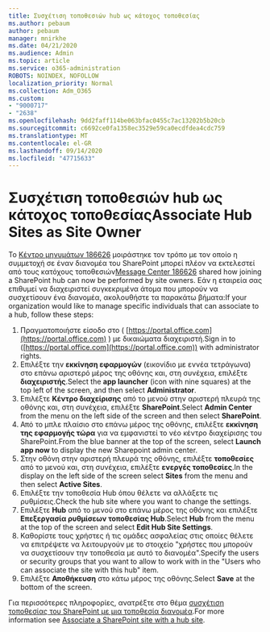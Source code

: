 ```yaml
---
title: Συσχέτιση τοποθεσιών hub ως κάτοχος τοποθεσίας
ms.author: pebaum
author: pebaum
manager: mnirkhe
ms.date: 04/21/2020
ms.audience: Admin
ms.topic: article
ms.service: o365-administration
ROBOTS: NOINDEX, NOFOLLOW
localization_priority: Normal
ms.collection: Adm_O365
ms.custom:
- "9000717"
- "2638"
ms.openlocfilehash: 9dd2faff114be063bfac0455c7ac13202b5b20cb
ms.sourcegitcommit: c6692ce0fa1358ec3529e59ca0ecdfdea4cdc759
ms.translationtype: MT
ms.contentlocale: el-GR
ms.lasthandoff: 09/14/2020
ms.locfileid: "47715633"
---
```

# <a name="associate-hub-sites-as-site-owner"></a><span data-ttu-id="35586-102">Συσχέτιση τοποθεσιών hub ως κάτοχος τοποθεσίας</span><span class="sxs-lookup"><span data-stu-id="35586-102">Associate Hub Sites as Site Owner</span></span>

<span data-ttu-id="35586-103">Το [Κέντρο μηνυμάτων 186626](https://admin.microsoft.com/Adminportal/Home?source=applauncher#/MessageCenter?id=MC186626) μοιράστηκε τον τρόπο με τον οποίο η συμμετοχή σε έναν διανομέα του SharePoint μπορεί πλέον να εκτελεστεί από τους κατόχους τοποθεσιών</span><span class="sxs-lookup"><span data-stu-id="35586-103">[Message Center 186626](https://admin.microsoft.com/Adminportal/Home?source=applauncher#/MessageCenter?id=MC186626) shared how joining a SharePoint hub can now be performed by site owners.</span></span> <span data-ttu-id="35586-104">Εάν η εταιρεία σας επιθυμεί να διαχειριστεί συγκεκριμένα άτομα που μπορούν να συσχετίσουν ένα διανομέα, ακολουθήστε τα παρακάτω βήματα:</span><span class="sxs-lookup"><span data-stu-id="35586-104">If your organization would like to manage specific individuals that can associate to a hub, follow these steps:</span></span> 

1. <span data-ttu-id="35586-105">Πραγματοποιήστε είσοδο στο ( [https://portal.office.com](https://portal.office.com) ) με δικαιώματα διαχειριστή.</span><span class="sxs-lookup"><span data-stu-id="35586-105">Sign in to ([https://portal.office.com](https://portal.office.com)) with administrator rights.</span></span>
2. <span data-ttu-id="35586-106">Επιλέξτε την **εκκίνηση εφαρμογών** (εικονίδιο με εννέα τετράγωνα) στο επάνω αριστερό μέρος της οθόνης και, στη συνέχεια, επιλέξτε **διαχειριστής**.</span><span class="sxs-lookup"><span data-stu-id="35586-106">Select the **app launcher** (icon with nine squares) at the top left of the screen, and then select **Administrator**.</span></span>
3. <span data-ttu-id="35586-107">Επιλέξτε **Κέντρο διαχείρισης** από το μενού στην αριστερή πλευρά της οθόνης και, στη συνέχεια, επιλέξτε **SharePoint**.</span><span class="sxs-lookup"><span data-stu-id="35586-107">Select **Admin Center** from the menu on the left side of the screen and then select **SharePoint**.</span></span>
4. <span data-ttu-id="35586-108">Από το μπλε πλαίσιο στο επάνω μέρος της οθόνης, επιλέξτε **εκκίνηση της εφαρμογής τώρα** για να εμφανιστεί το νέο κέντρο διαχείρισης του SharePoint.</span><span class="sxs-lookup"><span data-stu-id="35586-108">From the blue banner at the top of the screen, select **Launch app now** to display the new Sharepoint admin center.</span></span>
5. <span data-ttu-id="35586-109">Στην οθόνη στην αριστερή πλευρά της οθόνης, επιλέξτε **τοποθεσίες** από το μενού και, στη συνέχεια, επιλέξτε **ενεργές τοποθεσίες**.</span><span class="sxs-lookup"><span data-stu-id="35586-109">In the display on the left side of the screen select **Sites** from the menu and then select **Active Sites**.</span></span>
6. <span data-ttu-id="35586-110">Επιλέξτε την τοποθεσία Hub όπου θέλετε να αλλάξετε τις ρυθμίσεις.</span><span class="sxs-lookup"><span data-stu-id="35586-110">Check the hub site where you want to change the settings.</span></span>
7. <span data-ttu-id="35586-111">Επιλέξτε **Hub** από το μενού στο επάνω μέρος της οθόνης και επιλέξτε **Επεξεργασία ρυθμίσεων τοποθεσίας Hub**.</span><span class="sxs-lookup"><span data-stu-id="35586-111">Select **Hub** from the menu at the top of the screen and select **Edit Hub Site Settings**.</span></span>
8. <span data-ttu-id="35586-112">Καθορίστε τους χρήστες ή τις ομάδες ασφαλείας στις οποίες θέλετε να επιτρέψετε να λειτουργούν με το στοιχείο "χρήστες που μπορούν να συσχετίσουν την τοποθεσία με αυτό το διανομέα".</span><span class="sxs-lookup"><span data-stu-id="35586-112">Specify the users or security groups that you want to allow to work with in the "Users who can associate the site with this hub" item.</span></span>
9. <span data-ttu-id="35586-113">Επιλέξτε **Αποθήκευση** στο κάτω μέρος της οθόνης.</span><span class="sxs-lookup"><span data-stu-id="35586-113">Select **Save** at the bottom of the screen.</span></span>

<span data-ttu-id="35586-114">Για περισσότερες πληροφορίες, ανατρέξτε στο θέμα [συσχέτιση τοποθεσίας του SharePoint με μια τοποθεσία διανομέα](https://support.office.com/article/associate-a-sharepoint-site-with-a-hub-site-ae0009fd-af04-4d3d-917d-88edb43efc05).</span><span class="sxs-lookup"><span data-stu-id="35586-114">For more information see [Associate a SharePoint site with a hub site](https://support.office.com/article/associate-a-sharepoint-site-with-a-hub-site-ae0009fd-af04-4d3d-917d-88edb43efc05).</span></span> 